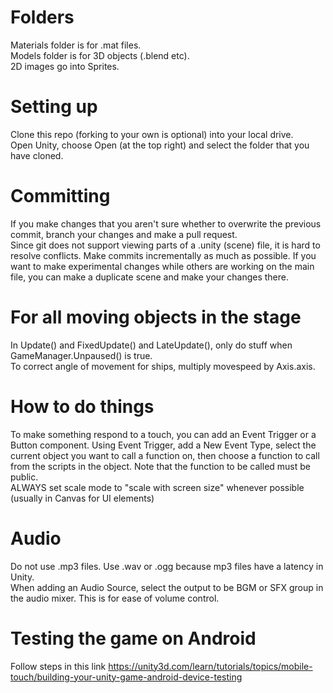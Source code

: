 # Folders

Materials folder is for .mat files. <br>
Models folder is for 3D objects (.blend etc). <br>
2D images go into Sprites.

# Setting up

Clone this repo (forking to your own is optional) into your local drive. <br>
Open Unity, choose Open (at the top right) and select the folder that you have cloned.

# Committing

If you make changes that you aren't sure whether to overwrite the previous commit, branch your changes and make a pull request. <br>
Since git does not support viewing parts of a .unity (scene) file, it is hard to resolve conflicts. Make commits incrementally as much as possible. If you want to make experimental changes while others are working on the main file, you can make a duplicate scene and make your changes there.

# For all moving objects in the stage

In Update() and FixedUpdate() and LateUpdate(), only do stuff when GameManager.Unpaused() is true. <br>
To correct angle of movement for ships, multiply movespeed by Axis.axis.

# How to do things

To make something respond to a touch, you can add an Event Trigger or a Button component. Using Event Trigger, add a New Event Type, select the current object you want to call a function on, then choose a function to call from the scripts in the object. Note that the function to be called must be public. <br>
ALWAYS set scale mode to "scale with screen size" whenever possible (usually in Canvas for UI elements)

# Audio

Do not use .mp3 files. Use .wav or .ogg because mp3 files have a latency in Unity. <br>
When adding an Audio Source, select the output to be BGM or SFX group in the audio mixer. This is for ease of volume control.

# Testing the game on Android

Follow steps in this link https://unity3d.com/learn/tutorials/topics/mobile-touch/building-your-unity-game-android-device-testing